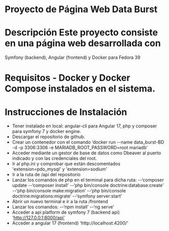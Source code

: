 # Proyecto de Página Web Data Burst
# Descripción Este proyecto consiste en una página web desarrollada con
Symfony (backend), Angular (frontend) y Docker para Fedora 39
# Requisitos - Docker y Docker Compose instalados en el sistema.
# Instrucciones de Instalación
- Tener instalado en local: angular-cli para Angular 17, php y composer para symfony 7 y docker engine.
- Descargar el repositorio de github. 
- Crear un contenedor con el comando ‘docker run --name data_burst-BD -d -p 3306:3306 -e MARIADB_ROOT_PASSWORD=root mariadb’
- Acceder mediante un gestor de base de datos como Dbeaver al puerto indicado y con las credenciales del root. 
- Ir al php.ini y comprobar que están descomentados 'extension=pdo_mysql' y 'extension=sodium'
- Ir a la ruta de /api del repositorio
- Lanzar los comandos de php en el terminal para dicha ruta:
--‘composer update
--‘composer install’
--‘php bin/console doctrine:database:create’
--‘php bin/console make:migration’
--‘php bin/console doctrine:migrations:migrate’
--‘symfony server:start’
- Abrir un nuevo terminal e ir a la ruta /frontend
- Lanzar los comandos: 
--‘npm install’
--‘ng serve’
- Acceder a api platform de symfony 7 (backend api) ‘http://127.0.0.1:8000/api’
- Acceder a angular 17 (frontend) ‘http://localhost:4200/’